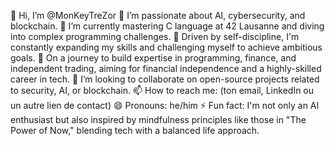 👋 Hi, I’m @MonKeyTreZor
👀 I’m passionate about AI, cybersecurity, and blockchain.
🌱 I’m currently mastering C language at 42 Lausanne and diving into complex programming challenges.
💪 Driven by self-discipline, I'm constantly expanding my skills and challenging myself to achieve ambitious goals.
💼 On a journey to build expertise in programming, finance, and independent trading, aiming for financial independence and a highly-skilled career in tech.
💞️ I’m looking to collaborate on open-source projects related to security, AI, or blockchain.
📫 How to reach me: (ton email, LinkedIn ou un autre lien de contact)
😄 Pronouns: he/him
⚡ Fun fact: I'm not only an AI enthusiast but also inspired by mindfulness principles like those in "The Power of Now," blending tech with a balanced life approach.

<!---
MonKeyTreZor/MonKeyTreZor is a ✨ special ✨ repository because its `README.md` (this file) appears on your GitHub profile.
You can click the Preview link to take a look at your changes.
--->
